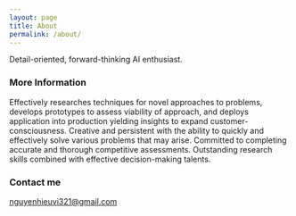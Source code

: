 ```yaml
---
layout: page
title: About
permalink: /about/
---
```


Detail-oriented, forward-thinking AI enthusiast.

### More Information

Effectively researches techniques for novel approaches to problems, develops prototypes to assess viability of approach, and deploys application into production yielding insights to expand customer-consciousness. Creative and persistent with the ability to quickly and effectively solve various problems that may arise. Committed to completing accurate and thorough competitive assessments. Outstanding research skills combined with effective decision-making talents.

### Contact me

[nguyenhieuvi321@gmail.com](mailto:nguyenhieuvi321@gmail.com)
